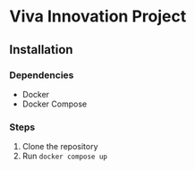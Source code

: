 # Viva Innovation Project
## Installation
### Dependencies
- Docker
- Docker Compose
### Steps
1. Clone the repository
2. Run `docker compose up`
